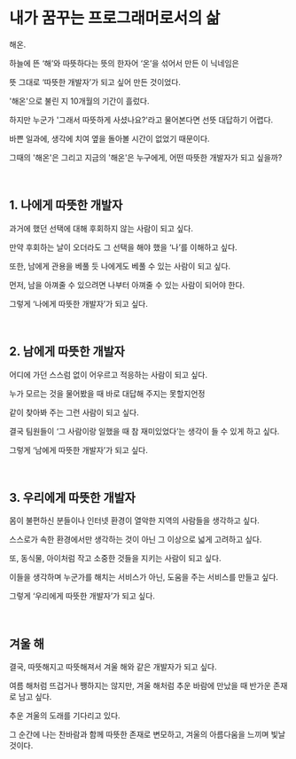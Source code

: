 # 내가 꿈꾸는 프로그래머로서의 삶

해온.

하늘에 뜬 ‘해’와 따뜻하다는 뜻의 한자어 ‘온’을 섞어서 만든 이 닉네임은

뜻 그대로 ‘따뜻한 개발자’가 되고 싶어 만든 것이었다.

'해온'으로 불린 지 10개월의 기간이 흘렀다.

하지만 누군가 '그래서 따뜻하게 사셨나요?'라고 물어본다면 선뜻 대답하기 어렵다.

바쁜 일과에, 생각에 치여 옆을 돌아볼 시간이 없었기 때문이다.

그때의 '해온'은 그리고 지금의 '해온'은 누구에게, 어떤 따뜻한 개발자가 되고 싶을까?

<br />

## 1. 나에게 따뜻한 개발자

과거에 했던 선택에 대해 후회하지 않는 사람이 되고 싶다.

만약 후회하는 날이 오더라도 그 선택을 해야 했을 ‘나’를 이해하고 싶다.

또한, 남에게 관용을 베풀 듯 나에게도 베풀 수 있는 사람이 되고 싶다.

먼저, 남을 아껴줄 수 있으려면 나부터 아껴줄 수 있는 사람이 되어야 한다.

그렇게 ‘나에게 따뜻한 개발자’가 되고 싶다.

<br />

## 2. 남에게 따뜻한 개발자

어디에 가던 스스럼 없이 어우르고 적응하는 사람이 되고 싶다.

누가 모르는 것을 물어봤을 때 바로 대답해 주지는 못할지언정

같이 찾아봐 주는 그런 사람이 되고 싶다.

결국 팀원들이 ‘그 사람이랑 일했을 때 참 재미있었다’는 생각이 들 수 있게 하고 싶다.

그렇게 ‘남에게 따뜻한 개발자’가 되고 싶다.

<br />

## 3. 우리에게 따뜻한 개발자

몸이 불편하신 분들이나 인터넷 환경이 열악한 지역의 사람들을 생각하고 싶다.

스스로가 속한 환경에서만 생각하는 것이 아닌 그 이상으로 넓게 고려하고 싶다.

또, 동식물, 아이처럼 작고 소중한 것들을 지키는 사람이 되고 싶다.

이들을 생각하며 누군가를 해치는 서비스가 아닌, 도움을 주는 서비스를 만들고 싶다.

그렇게 ‘우리에게 따뜻한 개발자’가 되고 싶다.

<br />

## 겨울 해

결국, 따뜻해지고 따뜻해져서 겨울 해와 같은 개발자가 되고 싶다.

여름 해처럼 뜨겁거나 쨍하지는 않지만,
겨울 해처럼 추운 바람에 만났을 때 반가운 존재로 남고 싶다.

추운 겨울의 도래를 기다리고 있다.

그 순간에 나는 찬바람과 함께 따뜻한 존재로 변모하고, 겨울의 아름다움을 느끼며 빛날 것이다.
